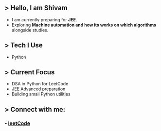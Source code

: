 ## > Hello, I am Shivam

- I am currently preparing for **JEE**.  
- Exploring **Machine automation and how its works on which algorithms** alongside studies.

## > Tech I Use
- Python 

## > Current Focus
- DSA in Python for LeetCode
- JEE Advanced preparation
- Building small Python utilities 


## > Connect with me:
### - [leetCode](https://leetcode.com/u/Shivamgupta7709/)
